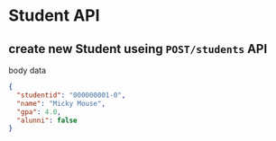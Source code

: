 # Student API

## create new Student useing `POST/students` API

body data

```json
{
  "studentid": "000000001-0",
  "name": "Micky Mouse",
  "gpa": 4.0,
  "alunni": false
}
```
